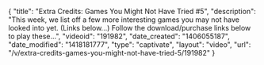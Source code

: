 {
    "title": "Extra Credits: Games You Might Not Have Tried #5",
    "description": "This week, we list off a few more interesting games you may not have looked into yet. (Links below...) Follow the download\/purchase links below to play these...",
    "videoid": "191982",
    "date_created": "1406055187",
    "date_modified": "1418181777",
    "type": "captivate",
    "layout": "video",
    "url": "\/v\/extra-credits-games-you-might-not-have-tried-5\/191982"
}